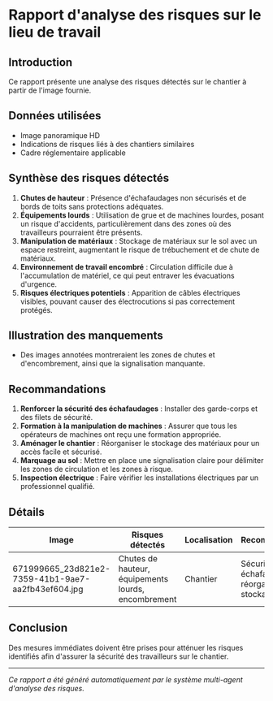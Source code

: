 # Rapport d'analyse des risques sur le lieu de travail

## Introduction
Ce rapport présente une analyse des risques détectés sur le chantier à partir de l'image fournie.

## Données utilisées
- Image panoramique HD
- Indications de risques liés à des chantiers similaires
- Cadre réglementaire applicable

## Synthèse des risques détectés
1. **Chutes de hauteur** : Présence d'échafaudages non sécurisés et de bords de toits sans protections adéquates.
2. **Équipements lourds** : Utilisation de grue et de machines lourdes, posant un risque d'accidents, particulièrement dans des zones où des travailleurs pourraient être présents.
3. **Manipulation de matériaux** : Stockage de matériaux sur le sol avec un espace restreint, augmentant le risque de trébuchement et de chute de matériaux.
4. **Environnement de travail encombré** : Circulation difficile due à l'accumulation de matériel, ce qui peut entraver les évacuations d'urgence.
5. **Risques électriques potentiels** : Apparition de câbles électriques visibles, pouvant causer des électrocutions si pas correctement protégés.

## Illustration des manquements
- Des images annotées montreraient les zones de chutes et d'encombrement, ainsi que la signalisation manquante.

## Recommandations
1. **Renforcer la sécurité des échafaudages** : Installer des garde-corps et des filets de sécurité.
2. **Formation à la manipulation de machines** : Assurer que tous les opérateurs de machines ont reçu une formation appropriée.
3. **Aménager le chantier** : Réorganiser le stockage des matériaux pour un accès facile et sécurisé.
4. **Marquage au sol** : Mettre en place une signalisation claire pour délimiter les zones de circulation et les zones à risque.
5. **Inspection électrique** : Faire vérifier les installations électriques par un professionnel qualifié.

## Détails
| Image | Risques détectés | Localisation | Recommandations |
|-------|------------------|--------------|-----------------|
| 671999665_23d821e2-7359-41b1-9ae7-aa2fb43ef604.jpg | Chutes de hauteur, équipements lourds, encombrement | Chantier | Sécuriser échafaudages, réorganiser stockage |

## Conclusion
Des mesures immédiates doivent être prises pour atténuer les risques identifiés afin d'assurer la sécurité des travailleurs sur le chantier.

---
*Ce rapport a été généré automatiquement par le système multi-agent d'analyse des risques.*